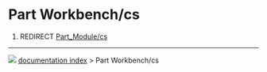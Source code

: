 # Part Workbench/cs
1.  REDIRECT [Part_Module/cs](Part_Module/cs.md)



---
![](images/Button_right.svg) [documentation index](../README.md) > Part Workbench/cs
